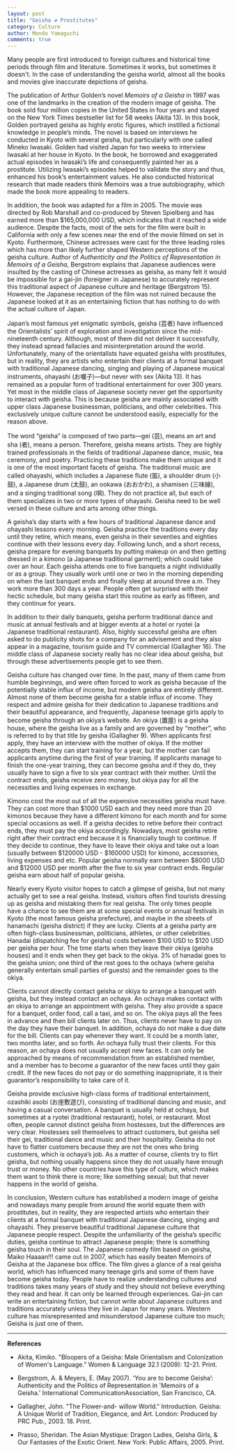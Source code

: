 ```yaml
---
layout: post
title: "Geisha ≠ Prostitutes"
category: Culture
author: Mondo Yamaguchi
comments: true
---
```


Many people are first introduced to foreign cultures and historical time periods through film and literature. Sometimes it works, but sometimes it doesn't. In the case of understanding the geisha world, almost all the books and movies give inaccurate depictions of geisha.

The publication of Arthur Golden’s novel *Memoirs of a Geisha* in 1997 was one of the landmarks in the creation of the modern image of geisha. The book sold four million copies in the United States in four years and stayed on the New York Times bestseller list for 58 weeks (Akita 13). In this book, Golden portrayed geisha as highly erotic figures, which instilled a fictional knowledge in people’s minds. The novel is based on interviews he conducted in Kyoto with several geisha, but particularly with one called Mineko Iwasaki. Golden had visited Japan for two weeks to interview Iwasaki at her house in Kyoto. In the book, he borrowed and exaggerated actual episodes in Iwasaki’s life and consequently painted her as a prostitute. Utilizing Iwasaki’s episodes helped to validate the story and thus, enhanced his book’s entertainment values. He also conducted historical research that made readers think Memoirs was a true autobiography, which made the book more appealing to readers.

In addition, the book was adapted for a film in 2005. The movie was directed by Rob Marshall and co-produced by Steven Spielberg and has earned more than $165,000,000 USD, which indicates that it reached a wide audience. Despite the facts, most of the sets for the film were built in California with only a few scenes near the end of the movie filmed on set in Kyoto. Furthermore, Chinese actresses were cast for the three leading roles which has more than likely further shaped Western perceptions of the geisha culture. Author of *Authenticity and the Politics of Representation in Memoirs of a Geisha*, Bergstrom explains that Japanese audiences were insulted by the casting of Chinese actresses as geisha, as many felt it would be impossible for a gai-jin (foreigner in Japanese) to accurately represent this traditional aspect of Japanese culture and heritage (Bergstrom 15). However, the Japanese reception of the film was not ruined because the Japanese looked at it as an entertaining fiction that has nothing to do with the actual culture of Japan. 

Japan’s most famous yet enigmatic symbols, geisha (芸者) have influenced the Orientalists’ spirit of exploration and investigation since the mid-nineteenth century. Although, most of them did not deliver it successfully, they instead spread fallacies and misinterpretation around the world. Unfortunately, many of the orientalists have equated geisha with prostitutes, but in reality, they are artists who entertain their clients at a formal banquet with traditional Japanese dancing, singing and playing of Japanese musical instruments, ohayashi (お囃子)—but never with sex (Akita 13). It has remained as a popular form of traditional entertainment for over 300 years. Yet most in the middle class of Japanese society never get the opportunity to interact with geisha. This is because geisha are mainly associated with upper class Japanese businessman, politicians, and other celebrities. This exclusively unique culture cannot be understood easily, especially for the reason above. 

The word “geisha” is composed of two parts—gei (芸), means an art and sha (者), means a person. Therefore, geisha means artists. They are highly trained professionals in the fields of traditional Japanese dance, music, tea ceremony, and poetry. Practicing these traditions make them unique and it is one of the most important facets of geisha. The traditional music are called ohayashi, which includes a Japanese flute (笛), a shoulder drum (小鼓), a Japanese drum (太鼓), an ookawa (おおかわ), a shamisen (三味線), and a singing traditional song (唄). They do not practice all, but each of them specializes in two or more types of ohayashi. Geisha need to be well versed in these culture and arts among other things.  

A geisha’s day starts with a few hours of traditional Japanese dance and ohayashi lessons every morning. Geisha practice the traditions every day until they retire, which means, even geisha in their seventies and eighties continue with their lessons every day. Following lunch, and a short recess, geisha prepare for evening banquets by putting makeup on and then getting dressed in a kimono (a Japanese traditional garment); which could take over an hour. Each geisha attends one to five banquets a night individually or as a group. They usually work until one or two in the morning depending on when the last banquet ends and finally sleep at around three a.m. They work more than 300 days a year. People often get surprised with their hectic schedule, but many geisha start this routine as early as fifteen, and they continue for years. 

In addition to their daily banquets, geisha perform traditional dance and music at annual festivals and at bigger events at a hotel or ryotei (a Japanese traditional restaurant). Also, highly successful geisha are often asked to do publicity shots for a company for an advisement and they also appear in a magazine, tourism guide and TV commercial (Gallagher 16). The middle class of Japanese society really has no clear idea about geisha, but through these advertisements people get to see them.

Geisha culture has changed over time. In the past, many of them came from humble beginnings, and were often forced to work as geisha because of the potentially stable influx of income, but modern geisha are entirely different. Almost none of them become geisha for a stable influx of income. They respect and admire geisha for their dedication to Japanese traditions and their beautiful appearance, and frequently, Japanese teenage girls apply to become geisha through an okiya’s website. An okiya (置屋) is a geisha house, where the geisha live as a family and are governed by “mother”, who is referred to by that title by geisha (Gallagher 9). When applicants first apply, they have an interview with the mother of okiya. If the mother accepts them, they can start training for a year, but the mother can fail applicants anytime during the first of year training. If applicants manage to finish the one-year training, they can become geisha and if they do, they usually have to sign a five to six year contract with their mother. Until the contract ends, geisha receive zero money, but okiya pay for all the necessities and living expenses in exchange. 

Kimono cost the most out of all the expensive necessities geisha must have. They can cost more than $1000 USD each and they need more than 20 kimonos because they have a different kimono for each month and for some special occasions as well. If a geisha decides to retire before their contract ends, they must pay the okiya accordingly. Nowadays, most geisha retire right after their contract end because it is financially tough to continue. If they decide to continue, they have to leave their okiya and take out a loan (usually between $120000 USD - $160000 USD) for kimono, accessories, living expenses and etc.  Popular geisha normally earn between $8000 USD and $12000 USD per month after the five to six year contract ends. Regular geisha earn about half of popular geisha. 

Nearly every Kyoto visitor hopes to catch a glimpse of geisha, but not many actually get to see a real geisha. Instead, visitors often find tourists dressing up as geisha and mistaking them for real geisha. The only times people have a chance to see them are at some special events or annual festivals in Kyoto (the most famous geisha prefecture), and maybe in the streets of hanamachi (geisha district) if they are lucky. Clients at a geisha party are often high-class businessman, politicians, athletes, or other celebrities. Hanadai (dispatching fee for geisha) costs between $100 USD to $120 USD per geisha per hour. The time starts when they leave their okiya (geisha houses) and it ends when they get back to the okiya. 3% of hanadai goes to the geisha union; one third of the rest goes to the ochaya (where geisha generally entertain small parties of guests) and the remainder goes to the okiya.

Clients cannot directly contact geisha or okiya to arrange a banquet with geisha, but they instead contact an ochaya. An ochaya makes contact with an okiya to arrange an appointment with geisha. They also provide a space for a banquet, order food, call a taxi, and so on. The okiya pays all the fees in advance and then bill clients later on. Thus, clients never have to pay on the day they have their banquet. In addition, ochaya do not make a due date for the bill. Clients can pay whenever they want. It could be a month later, two months later, and so forth. An ochaya fully trust their clients. For this reason, an ochaya does not usually accept new faces. It can only be approached by means of recommendation from an established member, and a member has to become a guarantor of the new faces until they gain credit. If the new faces do not pay or do something inappropriate, it is their guarantor’s responsibility to take care of it. 

Geisha provide exclusive high-class forms of traditional entertainment, ozashiki asobi (お座敷遊び), consisting of traditional dancing and music, and having a casual conversation. A banquet is usually held at ochaya, but sometimes at a ryotei (traditional restaurant), hotel, or restaurant. Most often, people cannot distinct geisha from hostesses, but the differences are very clear. Hostesses sell themselves to attract customers, but geisha sell their gei, traditional dance and music and their hospitality. Geisha do not have to flatter customers because they are not the ones who bring customers, which is ochaya’s job. As a matter of course, clients try to flirt geisha, but nothing usually happens since they do not usually have enough trust or money. No other countries have this type of culture, which makes them want to think there is more; like something sexual; but that never happens in the world of geisha.

In conclusion, Western culture has established a modern image of geisha and nowadays many people from around the world equate them with prostitutes, but in reality, they are respected artists who entertain their clients at a formal banquet with traditional Japanese dancing, singing and ohayashi. They preserve beautiful traditional Japanese culture that Japanese people respect. Despite the unfamiliarity of the geisha’s specific duties, geisha continue to attract Japanese people; there is something geisha touch in their soul. The Japanese comedy film based on geisha, Maiko Haaaan!!! came out in 2007, which has easily beaten Memoirs of Geisha at the Japanese box office. The film gives a glance of a real geisha world, which has influenced many teenage girls and some of them have become geisha today. People have to realize understanding cultures and traditions takes many years of study and they should not believe everything they read and hear. It can only be learned through experiences. Gai-jin can write an entertaining fiction, but cannot write about Japanese cultures and traditions accurately unless they live in Japan for many years. Western culture has misrepresented and misunderstood Japanese culture too much; Geisha is just one of them. 

***
**References**

+ Akita, Kimiko. &quot;Bloopers of a Geisha: Male Orientalism and Colonization of Women&#39;s Language.&quot; Women &amp; Language 32.1 (2009): 12-21. Print.
	
+ Bergstrom, A. &amp; Meyers, E. (May 2007). &#39;You are to become Geisha’: Authenticity and the Politics of Representation in &#39;Memoirs of a Geisha.&#39; International CommunicationAssociation, San Francisco, CA.
	
+ Gallagher, John. &quot;The Flower-and- willow World.&quot; Introduction. Geisha: A Unique World of Tradition, Elegance, and Art. London: Produced by PRC Pub., 2003. 18. Print.

+ Prasso, Sheridan. The Asian Mystique: Dragon Ladies, Geisha Girls, &amp; Our Fantasies of the Exotic Orient. New York: Public Affairs, 2005. Print.